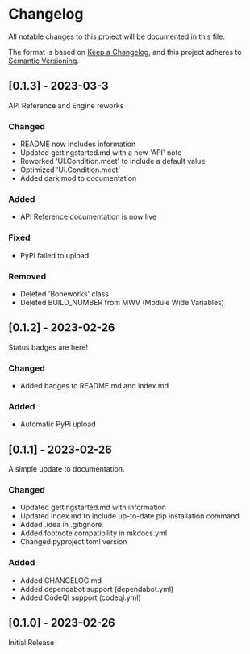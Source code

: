 # Changelog

All notable changes to this project will be documented in this file.

The format is based on [Keep a Changelog](https://keepachangelog.com/en/1.0.0/),
and this project adheres to [Semantic Versioning](https://semver.org/spec/v2.0.0.html).

## [0.1.3] - 2023-03-3
API Reference and Engine reworks

### Changed
- README now includes information
- Updated gettingstarted.md with a new 'API' note
- Reworked 'UI.Condition.meet' to include a default value
- Optimized 'UI.Condition.meet'
- Added dark mod to documentation

### Added
- API Reference documentation is now live

### Fixed
- PyPi failed to upload

### Removed
- Deleted 'Boneworks' class
- Deleted BUILD_NUMBER from MWV (Module Wide Variables)

## [0.1.2] - 2023-02-26
Status badges are here!

### Changed
- Added badges to README.md and index.md

### Added
- Automatic PyPi upload

## [0.1.1] - 2023-02-26
A simple update to documentation.

### Changed
- Updated gettingstarted.md with information
- Updated index.md to include up-to-date pip installation command
- Added .idea in .gitignore
- Added footnote compatibility in mkdocs.yml
- Changed pyproject.toml version

### Added
- Added CHANGELOG.md
- Added dependabot support (dependabot.yml)
- Added CodeQl support (codeql.yml)

## [0.1.0] - 2023-02-26
Initial Release
